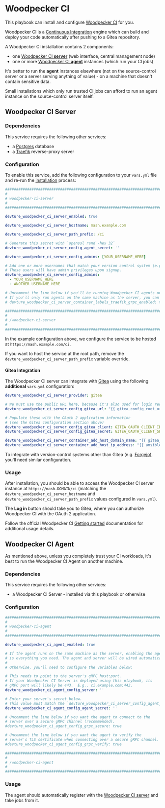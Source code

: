 # Woodpecker CI

This playbook can install and configure [Woodpecker CI](https://woodpecker-ci.org/) for you.

Woodpecker CI is a [Continuous Integration](https://en.wikipedia.org/wiki/Continuous_integration) engine which can build and deploy your code automatically after pushing to a Gitea repository.

A Woodpecker CI installation contains 2 components:

- one [Woodpecker CI **server**](#woodpecker-ci-server) (web interface, central management node)
- one or more [Woodpecker CI **agent**](#woodpecker-ci-agent) instances (which run your CI jobs)

It's better to run the **agent** instances elsewhere (not on the source-control server or a server serving anything of value) - on a machine that doesn't contain sensitive data.

Small installations which only run trusted CI jobs can afford to run an agent instance on the source-control server itself.

## Woodpecker CI Server

### Dependencies

This service requires the following other services:

- a [Postgres](postgres.md) database
- a [Traefik](traefik.md) reverse-proxy server

### Configuration

To enable this service, add the following configuration to your `vars.yml` file and re-run the [installation](../installing.md) process:

```yaml
########################################################################
#                                                                      #
# woodpecker-ci-server                                                 #
#                                                                      #
########################################################################

devture_woodpecker_ci_server_enabled: true

devture_woodpecker_ci_server_hostname: mash.example.com

devture_woodpecker_ci_server_path_prefix: /ci

# Generate this secret with `openssl rand -hex 32`
devture_woodpecker_ci_server_config_agent_secret: ''

devture_woodpecker_ci_server_config_admins: [YOUR_USERNAME_HERE]

# Add one or more usernames that match your version control system (e.g. Gitea) below.
# These users will have admin privileges upon signup.
devture_woodpecker_ci_server_config_admins:
  - YOUR_USERNAME_HERE
  - ANOTHER_USERNAME_HERE

# Uncomment the line below if you'll be running Woodpecker CI agents on remote machines.
# If you'll only run agents on the same machine as the server, you can keep gRPC expose disabled.
# devture_woodpecker_ci_server_container_labels_traefik_grpc_enabled: true

########################################################################
#                                                                      #
# /woodpecker-ci-server                                                #
#                                                                      #
########################################################################
```

In the example configuration above, we configure the service to be hosted at `https://mash.example.com/ci`.

If you want to host the service at the root path, remove the `devture_woodpecker_ci_server_path_prefix` variable override.

#### Gitea Integration

The Woodpecker CI server can integrate with [Gitea](gitea.md) using the following **additional** `vars.yml` configuration:

```yaml
devture_woodpecker_ci_server_provider: gitea

# We must use the public URL here, because it's also used for login redirects
devture_woodpecker_ci_server_config_gitea_url: "{{ gitea_config_root_url }}"

# Populate these with the OAuth 2 application information
# (see the Gitea configuration section above)
devture_woodpecker_ci_server_config_gitea_client: GITEA_OAUTH_CLIENT_ID_HERE
devture_woodpecker_ci_server_config_gitea_secret: GITEA_OAUTH_CLIENT_SECRET_HERE

devture_woodpecker_ci_server_container_add_host_domain_name: "{{ gitea_hostname }}"
devture_woodpecker_ci_server_container_add_host_ip_address: "{{ ansible_host }}"
```

To integrate with version-control systems other than Gitea (e.g. [Forgejo](forgejo.md)), you'll need similar configuration.

### Usage

After installation, you should be able to access the Woodpecker CI server instance at `https://mash.DOMAIN/ci` (matching the `devture_woodpecker_ci_server_hostname` and `devture_woodpecker_ci_server_path_prefix` values configured in `vars.yml`).

The **Log in** button should take you to Gitea, where you can authorize Woodpecker CI with the OAuth 2 application.

Follow the official Woodpecker CI [Getting started](https://woodpecker-ci.org/docs/usage/intro) documentation for additional usage details.


## Woodpecker CI Agent

As mentioned above, unless you completely trust your CI workloads, it's best to run the Woodpecker CI Agent on another machine.

### Dependencies

This service requires the following other services:

- a Woodpecker CI Server - installed via this playbook or otherwise

### Configuration

```yaml
########################################################################
#                                                                      #
# woodpecker-ci-agent                                                  #
#                                                                      #
########################################################################

devture_woodpecker_ci_agent_enabled: true

# If the agent runs on the same machine as the server, enabling the agent
# is everything you need. The agent and server will be wired automatically.
#
# Otherwise, you'll need to configure the variables below:

# This needs to point to the server's gRPC host:port.
# If your Woodpecker CI Server is deployed using this playbook, its
# gRPC port will likely be 443.  E.g., ci.example.com:443.
devture_woodpecker_ci_agent_config_server: ''

# Enter your server's secret below.
# This value must match the `devture_woodpecker_ci_server_config_agent_secret` variable.
devture_woodpecker_ci_agent_config_agent_secret: ''

# Uncomment the line below if you want the agent to connect to the
# server over a secure gRPC channel (recommended).
#devture_woodpecker_ci_agent_config_grpc_secure: true

# Uncomment the line below if you want the agent to verify the
# server's TLS certificate when connecting over a secure gRPC channel.
#devture_woodpecker_ci_agent_config_grpc_verify: true

########################################################################
#                                                                      #
# /woodpecker-ci-agent                                                 #
#                                                                      #
########################################################################
```

### Usage

The agent should automatically register with the [Woodpecker CI server](#woodpecker-ci-server) and take jobs from it.
